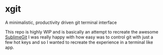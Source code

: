 # xgit
A minimalistic, productivity driven git terminal interface

This repo is highly WIP and is basically an attempt to recreate the awesome [SublimeGit](https://packagecontrol.io/packages/SublimeGit)
I was really happy with how easy was to control git with just a few hot keys and so I wanted to recreate the experience in a terminal like app.

